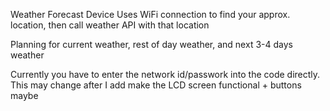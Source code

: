 Weather Forecast Device
Uses WiFi connection to find your approx. location, then call weather API with that location

Planning for current weather, rest of day weather, and next 3-4 days weather

Currently you have to enter the network id/passwork into the code directly. 
This may change after I add make the LCD screen functional + buttons maybe

